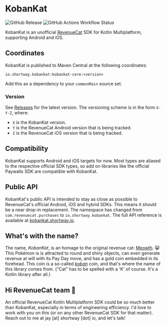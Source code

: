 # KobanKat
![GitHub Release](https://img.shields.io/github/v/release/JayShortway/kobankat) 
![GitHub Actions Workflow Status](https://img.shields.io/github/actions/workflow/status/JayShortway/kobankat/main.yml)

KobanKat is an unofficial [RevenueCat](https://www.revenuecat.com/) SDK for Kotlin Multiplatform, supporting Android and iOS. 

## Coordinates
KobanKat is published to Maven Central at the following coordinates:
```
io.shortway.kobankat:kobankat-core:<version>
```
Add this as a dependency to your `commonMain` source set. 

### Version
See [Releases](../../releases) for the latest version. The versioning scheme is in the form `X-Y-Z`, where:
* `X` is the KobanKat version.
* `Y` is the RevenueCat Android version that is being tracked.
* `Z` is the RevenueCat iOS version that is being tracked.

## Compatibility 
KobanKat supports Android and iOS targets for now. Most types are aliased to the respective official SDK types, so add on libraries like the official Paywalls SDK are compatible with KobanKat. 

## Public API
KobanKat's public API is intended to stay as close as possible to RevenueCat's official Android, iOS and hybrid SDKs. This means it should be a near drop-in replacement. The namespace has changed from `com.revenuecat.purchases` to `io.shortway.kobankat`. The full API reference is available at [kobankat.shortway.io](https://kobankat.shortway.io/). 

## What's with the name?
The name, _KobanKat_, is an homage to the original revenue cat: [Meowth](https://bulbapedia.bulbagarden.net/wiki/Meowth_(Pok%C3%A9mon)). 😸 This Pokémon is is attracted to round and shiny objects, can even generate revenue at will with its Pay Day move, and has a gold coin embedded in its forehead. This coin is a so-called [_koban_](https://en.wikipedia.org/wiki/Koban_(coin)) coin, and that's where the name of this library comes from. ("Cat" has to be spelled with a 'K' of course. It's a Kotlin library after all.)

## Hi RevenueCat team 👋  
An official RevenueCat Kotlin Multiplatform SDK could be so much better than KobanKat, especially in terms of engineering efficiency. I'd love to work with you on this (or on any other RevenueCat SDK for that matter). Reach out to me at jay [at] shortway [dot] io, and let's talk! 
